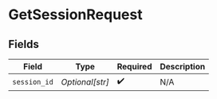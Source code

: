 # GetSessionRequest


## Fields

| Field              | Type               | Required           | Description        |
| ------------------ | ------------------ | ------------------ | ------------------ |
| `session_id`       | *Optional[str]*    | :heavy_check_mark: | N/A                |